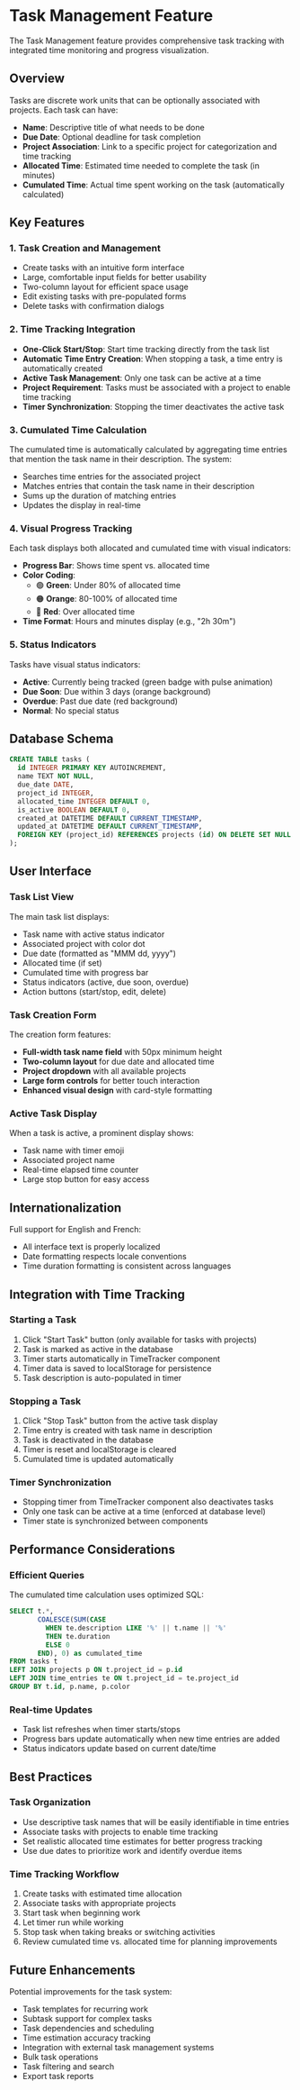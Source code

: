 # Task Management Feature

The Task Management feature provides comprehensive task tracking with integrated time monitoring and progress visualization.

## Overview

Tasks are discrete work units that can be optionally associated with projects. Each task can have:
- **Name**: Descriptive title of what needs to be done
- **Due Date**: Optional deadline for task completion
- **Project Association**: Link to a specific project for categorization and time tracking
- **Allocated Time**: Estimated time needed to complete the task (in minutes)
- **Cumulated Time**: Actual time spent working on the task (automatically calculated)

## Key Features

### 1. Task Creation and Management
- Create tasks with an intuitive form interface
- Large, comfortable input fields for better usability
- Two-column layout for efficient space usage
- Edit existing tasks with pre-populated forms
- Delete tasks with confirmation dialogs

### 2. Time Tracking Integration
- **One-Click Start/Stop**: Start time tracking directly from the task list
- **Automatic Time Entry Creation**: When stopping a task, a time entry is automatically created
- **Active Task Management**: Only one task can be active at a time
- **Project Requirement**: Tasks must be associated with a project to enable time tracking
- **Timer Synchronization**: Stopping the timer deactivates the active task

### 3. Cumulated Time Calculation
The cumulated time is automatically calculated by aggregating time entries that mention the task name in their description. The system:
- Searches time entries for the associated project
- Matches entries that contain the task name in their description
- Sums up the duration of matching entries
- Updates the display in real-time

### 4. Visual Progress Tracking
Each task displays both allocated and cumulated time with visual indicators:
- **Progress Bar**: Shows time spent vs. allocated time
- **Color Coding**:
  - 🟢 **Green**: Under 80% of allocated time
  - 🟠 **Orange**: 80-100% of allocated time  
  - 🔴 **Red**: Over allocated time
- **Time Format**: Hours and minutes display (e.g., "2h 30m")

### 5. Status Indicators
Tasks have visual status indicators:
- **Active**: Currently being tracked (green badge with pulse animation)
- **Due Soon**: Due within 3 days (orange background)
- **Overdue**: Past due date (red background)
- **Normal**: No special status

## Database Schema

```sql
CREATE TABLE tasks (
  id INTEGER PRIMARY KEY AUTOINCREMENT,
  name TEXT NOT NULL,
  due_date DATE,
  project_id INTEGER,
  allocated_time INTEGER DEFAULT 0,
  is_active BOOLEAN DEFAULT 0,
  created_at DATETIME DEFAULT CURRENT_TIMESTAMP,
  updated_at DATETIME DEFAULT CURRENT_TIMESTAMP,
  FOREIGN KEY (project_id) REFERENCES projects (id) ON DELETE SET NULL
);
```

## User Interface

### Task List View
The main task list displays:
- Task name with active status indicator
- Associated project with color dot
- Due date (formatted as "MMM dd, yyyy")
- Allocated time (if set)
- Cumulated time with progress bar
- Status indicators (active, due soon, overdue)
- Action buttons (start/stop, edit, delete)

### Task Creation Form
The creation form features:
- **Full-width task name field** with 50px minimum height
- **Two-column layout** for due date and allocated time
- **Project dropdown** with all available projects
- **Large form controls** for better touch interaction
- **Enhanced visual design** with card-style formatting

### Active Task Display
When a task is active, a prominent display shows:
- Task name with timer emoji
- Associated project name
- Real-time elapsed time counter
- Large stop button for easy access

## Internationalization

Full support for English and French:
- All interface text is properly localized
- Date formatting respects locale conventions
- Time duration formatting is consistent across languages

## Integration with Time Tracking

### Starting a Task
1. Click "Start Task" button (only available for tasks with projects)
2. Task is marked as active in the database
3. Timer starts automatically in TimeTracker component
4. Timer data is saved to localStorage for persistence
5. Task description is auto-populated in timer

### Stopping a Task
1. Click "Stop Task" button from the active task display
2. Time entry is created with task name in description
3. Task is deactivated in the database
4. Timer is reset and localStorage is cleared
5. Cumulated time is updated automatically

### Timer Synchronization
- Stopping timer from TimeTracker component also deactivates tasks
- Only one task can be active at a time (enforced at database level)
- Timer state is synchronized between components

## Performance Considerations

### Efficient Queries
The cumulated time calculation uses optimized SQL:
```sql
SELECT t.*, 
       COALESCE(SUM(CASE 
         WHEN te.description LIKE '%' || t.name || '%' 
         THEN te.duration 
         ELSE 0 
       END), 0) as cumulated_time
FROM tasks t
LEFT JOIN projects p ON t.project_id = p.id
LEFT JOIN time_entries te ON t.project_id = te.project_id
GROUP BY t.id, p.name, p.color
```

### Real-time Updates
- Task list refreshes when timer starts/stops
- Progress bars update automatically when new time entries are added
- Status indicators update based on current date/time

## Best Practices

### Task Organization
- Use descriptive task names that will be easily identifiable in time entries
- Associate tasks with projects to enable time tracking
- Set realistic allocated time estimates for better progress tracking
- Use due dates to prioritize work and identify overdue items

### Time Tracking Workflow
1. Create tasks with estimated time allocation
2. Associate tasks with appropriate projects
3. Start task when beginning work
4. Let timer run while working
5. Stop task when taking breaks or switching activities
6. Review cumulated time vs. allocated time for planning improvements

## Future Enhancements

Potential improvements for the task system:
- Task templates for recurring work
- Subtask support for complex tasks
- Task dependencies and scheduling
- Time estimation accuracy tracking
- Integration with external task management systems
- Bulk task operations
- Task filtering and search
- Export task reports